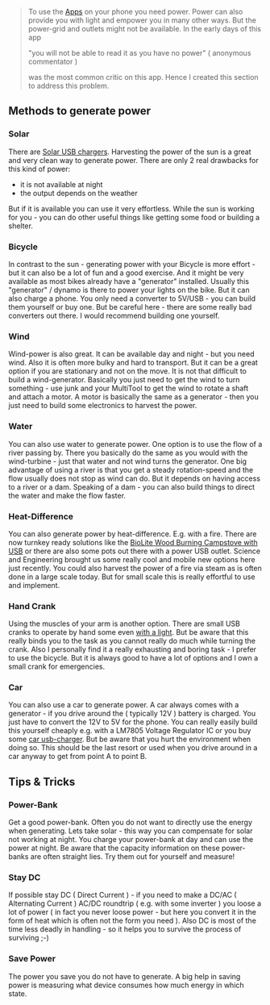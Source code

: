 > To use the [Apps](Apps) on your phone you need power. Power can also provide you with light and empower you in many other ways. But the power-grid and outlets might not be available. In the early days of this app 
>
> "you will not be able to read it as you have no power" ( anonymous commentator )
>
> was the most common critic on this app. Hence I created this section to address this problem.

## Methods to generate power
 
### Solar

There are [Solar USB chargers](SolarUSBCharger). Harvesting the power of the sun is a great and very clean way to generate power. There are only 2 real drawbacks for this kind of power:

* it is not available at night 
* the output depends on the weather

But if it is available you can use it very effortless. While the sun is working for you - you can do other useful things like getting some food or building a shelter.

### Bicycle

In contrast to the sun - generating power with your Bicycle is more effort - but it can also be a lot of fun and a good exercise. And it might be very available as most bikes already have a "generator" installed. Usually this "generator" / dynamo is there to power your lights on the bike. But it can also charge a phone. You only need a converter to 5V/USB - you can build them yourself or buy one. But be careful here - there are some really bad converters out there. I would recommend building one yourself.

### Wind

Wind-power is also great. It can be available day and night - but you need wind. Also it is often more bulky and hard to transport. But it can be a great option if you are stationary and not on the move. It is not that difficult to build a wind-generator. Basically you just need to get the wind to turn something - use junk and your MultiTool to get the wind to rotate a shaft and attach a motor. A motor is basically the same as a generator - then you just need to build some electronics to harvest the power.

### Water

You can also use water to generate power. One option is to use the flow of a river passing by. There you basically do the same as you would with the wind-turbine - just that water and not wind turns the generator. One big advantage of using a river is that you get a steady rotation-speed and the flow usually does not stop as wind can do. But it depends on having access to a river or a dam. Speaking of a dam - you can also build things to direct the water and make the flow faster.

### Heat-Difference

You can also generate power by heat-difference. E.g. with a fire. There are now turnkey ready solutions like the [BioLite Wood Burning Campstove with USB](CampStoveUSB) or there are also some pots out there with a power USB outlet. Science and Engineering brought us some really cool and mobile new options here just recently. You could also harvest the power of a fire via steam as is often done in a large scale today. But for small scale this is really effortful to use and implement.

### Hand Crank

Using the muscles of your arm is another option. There are small USB cranks to operate by hand some even [with a light](HandCrankUSB). But be aware that this really binds you to the task as you cannot really do much while turning the crank. Also I personally find it a really exhausting and boring task - I prefer to use the bicycle. But it is always good to have a lot of options and I own a small crank for emergencies.

### Car

You can also use a car to generate power. A car always comes with a generator - if you drive around the ( typically 12V ) battery is charged. You just have to convert the 12V to 5V for the phone. You can really easily build this yourself cheaply e.g. with a LM7805 Voltage Regulator IC or you buy some [car usb-charger](CarUSBCharger). But be aware that you hurt the environment when doing so. This should be the last resort or used when you drive around in a car anyway to get from point A to point B.

## Tips & Tricks

### Power-Bank

Get a good power-bank. Often you do not want to directly use the energy when generating. Lets take solar - this way you can compensate for solar not working at night. You charge your power-bank at day and can use the power at night. Be aware that the capacity information on these power-banks are often straight lies. Try them out for yourself and measure!

### Stay DC

If possible stay DC ( Direct Current ) - if you need to make a DC/AC ( Alternating Current ) AC/DC roundtrip ( e.g. with some inverter ) you loose a lot of power ( in fact you never loose power - but here you convert it in the form of heat which is often not the form you need ). Also DC is most of the time less deadly in handling - so it helps you to survive the process of surviving ;-)

### Save Power

The power you save you do not have to generate. A big help in saving power is measuring what device consumes how much energy in which state.